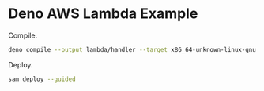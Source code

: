 # Deno AWS Lambda Example

Compile.

```sh
deno compile --output lambda/handler --target x86_64-unknown-linux-gnu src/handler.ts
```

Deploy.

```sh
sam deploy --guided
```
